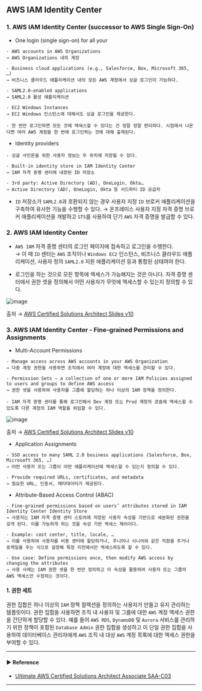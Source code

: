 ## AWS IAM Identity Center
### 1. AWS IAM Identity Center (successor to AWS Single Sign-On)
- One login (single sign-on) for all your
~~~
- AWS accounts in AWS Organizations
→ AWS Organizations 내의 계정

- Business cloud applications (e.g., Salesforce, Box, Microsoft 365, …)
→ 비즈니스 클라우드 애플리케이션 내의 모든 AWS 계정에서 싱글 로그인이 가능하다.

- SAML2.0-enabled applications
→ SAML2.0 활성 애플리케이션

- EC2 Windows Instances
→ EC2 Windows 인스턴스에 대해서도 싱글 로그인을 제공한다.

- 한 번만 로그인하면 모든 것에 액세스할 수 있다는 건 정말 정말 편리하다. 시험에서 나온다면 여러 AWS 계정을 한 번에 로그인하는 것에 대해 출제된다.
~~~

- Identity providers
~~~
- 싱글 사인온을 위한 사용자 정보는 두 위치에 저장될 수 있다.

- Built-in identity store in IAM Identity Center
→ IAM 자격 증명 센터에 내장된 ID 저장소

- 3rd party: Active Directory (AD), OneLogin, Okta…
→ Active Directory (AD), OneLogin, Okta 등 서드파티 ID 공급자
~~~

- `ID` 저장소가 `SAML2.0`과 호환되지 않는 경우 사용자 지정 `ID` 브로커 애플리케이션을 구축하여 유사한 기능을 수행할 수 있다.
→ 온프레미스 사용자 지정 자격 증명 브로커 애플리케이션을 개발하고 `STS`를 사용하여 단기 `AWS` 자격 증명을 발급할 수 있다.

### 2. AWS IAM Identity Center
- `AWS IAM` 자격 증명 센터의 로그인 페이지에 접속하고 로그인을 수행한다.  
→ 이 때 `ID` 센터는 `AWS` 조직이나 `Windows EC2` 인스턴스, 비즈니스 클라우드 애플리케이션, 사용자 정의 `SAML2.0` 지원 애플리케이션 등과 통합된 상태여야 한다.

- 로그인을 하는 것으로 모든 항목에 액세스가 가능해지는 것은 아니다. 자격 증명 센터에서 권한 셋을 정의해서 어떤 사용자가 무엇에 액세스할 수 있는지 정의할 수 있다.

![image](https://user-images.githubusercontent.com/97398071/236677616-7978e0c6-b523-4ae4-88e4-7f0364b99228.png)

출처 → [AWS Certified Solutions Architect Slides v10](https://courses.datacumulus.com/downloads/certified-solutions-architect-pn9/)

### 3. AWS IAM Identity Center - Fine-grained Permissions and Assignments
- Multi-Account Permissions
~~~
- Manage access across AWS accounts in your AWS Organization
→ 다중 계정 권한을 사용하면 조직에서 여러 계정에 대한 액세스를 관리할 수 있다.

- Permission Sets – a collection of one or more IAM Policies assigned to users and groups to define AWS access
→ 권한 셋을 사용하여 사용자를 그룹에 할당하는 하나 이상의 IAM 정책을 정의한다.

- IAM 자격 증명 센터를 통해 로그인해서 Dev 계정 또는 Prod 계정의 콘솔에 액세스할 수 있도록 다른 계정의 IAM 역할을 위임할 수 있다.
~~~

![image](https://user-images.githubusercontent.com/97398071/236677977-398ddf72-b33c-453d-898e-c48fcf4cc504.png)

출처 → [AWS Certified Solutions Architect Slides v10](https://courses.datacumulus.com/downloads/certified-solutions-architect-pn9/)

- Application Assignments
~~~
- SSO access to many SAML 2.0 business applications (Salesforce, Box, Microsoft 365, …)
→ 어떤 사용자 또는 그룹이 어떤 애플리케이션에 액세스할 수 있는지 정의할 수 있다.

- Provide required URLs, certificates, and metadata
→ 필요한 URL, 인증서, 메타데이터가 제공된다.
~~~

- Attribute-Based Access Control (ABAC)
~~~
- Fine-grained permissions based on users’ attributes stored in IAM Identity Center Identity Store
→ 사용자는 IAM 자격 증명 센터 스토어에 저장된 사용자 속성을 기반으로 세분화된 권한을 갖게 된다. 이를 가능하게 하는 것을 속성 기반 액세스 제어이다.

- Example: cost center, title, locale, …
→ 이를 사용하여 사용자를 비용 센터에 할당하거나, 주니어나 시니어와 같은 직함을 주거나 로케일을 주는 식으로 설정해 특정 리전에서만 액세스하도록 할 수 있다.

- Use case: Define permissions once, then modify AWS access by changing the attributes
→ 사용 사례는 IAM 권한 셋을 한 번만 정의하고 이 속성을 활용하여 사용자 또는 그룹의 AWS 액세스만 수정하는 것이다.
~~~

#### 1. 권한 세트
권한 집합은 하나 이상의 `IAM` 정책 컬렉션을 정의하는 사용자가 만들고 유지 관리하는 템플릿이다. 권한 집합을 사용하면 조직 내 사용자 및 그룹에 대한 `AWS` 계정 액세스 권한을 간단하게 할당할 수 있다. 예를 들어 `AWS RDS`, `DynamoDB` 및 `Aurora` 서비스를 관리하기 위한 정책이 포함된 `Database Admin` 권한 집합을 생성하고 이 단일 권한 집합을 사용하여 데이터베이스 관리자에게 `AWS` 조직 내 대상 `AWS` 계정 목록에 대한 액세스 권한을 부여할 수 있다.

---
#### ▶ Reference
- [Ultimate AWS Certified Solutions Architect Associate SAA-C03](https://www.udemy.com/course/aws-certified-solutions-architect-associate-saa-c03/)
---
